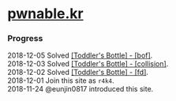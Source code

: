 # [pwnable.kr](http://pwnable.kr/)

### Progress
2018-12-05 Solved [[Toddler's Bottle] - [bof]](./toddlers_bottle/bof).  
2018-12-03 Solved [[Toddler's Bottle] - [collision]](./toddlers_bottle/collision).  
2018-12-02 Solved [[Toddler's Bottle] - [fd]](./toddlers_bottle/fd).  
2018-12-01 Join this site as `r4k4`.  
2018-11-24 @eunjin0817 introduced this site.  